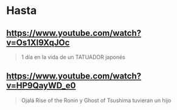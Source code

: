 # Hasta

## https://www.youtube.com/watch?v=Os1XI9XqJOc

> 1 día en la vida de un TATUADOR japonés

## https://www.youtube.com/watch?v=HP9QayWD_e0 

> Ojalá Rise of the Ronin y Ghost of Tsushima tuvieran un hijo 
